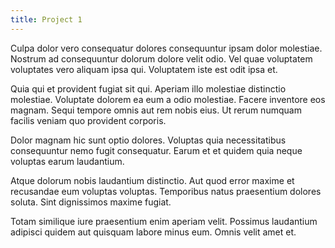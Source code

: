 ```yaml
---
title: Project 1
---
```


Culpa dolor vero consequatur dolores consequuntur ipsam dolor molestiae. Nostrum ad consequuntur dolorum dolore velit odio. Vel quae voluptatem voluptates vero aliquam ipsa qui. Voluptatem iste est odit ipsa et.


Quia qui et provident fugiat sit qui. Aperiam illo molestiae distinctio molestiae. Voluptate dolorem ea eum a odio molestiae. Facere inventore eos magnam. Sequi tempore omnis aut rem nobis eius. Ut rerum numquam facilis veniam quo provident corporis.


Dolor magnam hic sunt optio dolores. Voluptas quia necessitatibus consequuntur nemo fugit consequatur. Earum et et quidem quia neque voluptas earum laudantium.


Atque dolorum nobis laudantium distinctio. Aut quod error maxime et recusandae eum voluptas voluptas. Temporibus natus praesentium dolores soluta. Sint dignissimos maxime fugiat.


Totam similique iure praesentium enim aperiam velit. Possimus laudantium adipisci quidem aut quisquam labore minus eum. Omnis velit amet et.